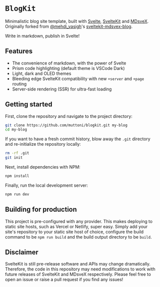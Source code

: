 # `BlogKit`

Minimalistic blog site template, built with [Svelte](https://svelte.dev), [SvelteKit](https://kit.svelte.dev) and [MDsveX](https://mdsvex.com). Originally forked from [@mehdi_vasigh](https://twitter.com/mehdi_vasigh)'s [sveltekit-mdsvex-blog](https://github.com/mvasigh/sveltekit-mdsvex-blog/).

Write in markdown, publish in Svelte! 


## Features

- The convenience of markdown, with the power of Svelte
- Prism code highlighting (default theme is VSCode Dark)
- Light, dark and OLED themes
- Bleeding edge SvelteKit compatibility with new `+server` and `+page` routing
- Server-side rendering (SSR) for ultra-fast loading

## Getting started

First, clone the repository and navigate to the project directory:

```bash
git clone https://github.com/muttoni/blogkit.git my-blog
cd my-blog
```

If you want to have a fresh commit history, blow away the `.git` directory and re-initialize the repository locally:

```bash
rm -rf .git
git init
```

Next, install dependencies with NPM:

```bash
npm install
```

Finally, run the local development server:

```bash
npm run dev
```

## Building for production

This project is pre-configured with any provider. This makes deploying to static site hosts, such as Vercel or Netlify, super easy. Simply add your site's repository to your static site host of choice, configure the build command to be `npm run build` and the build output directory to be `build`.

## Disclaimer

SvelteKit is still pre-release software and APIs may change dramatically. Therefore, the code in this repository may need modifications to work with future releases of SvelteKit and MDsveX respectively. Please feel free to open an issue or raise a pull request if you find any issues!
